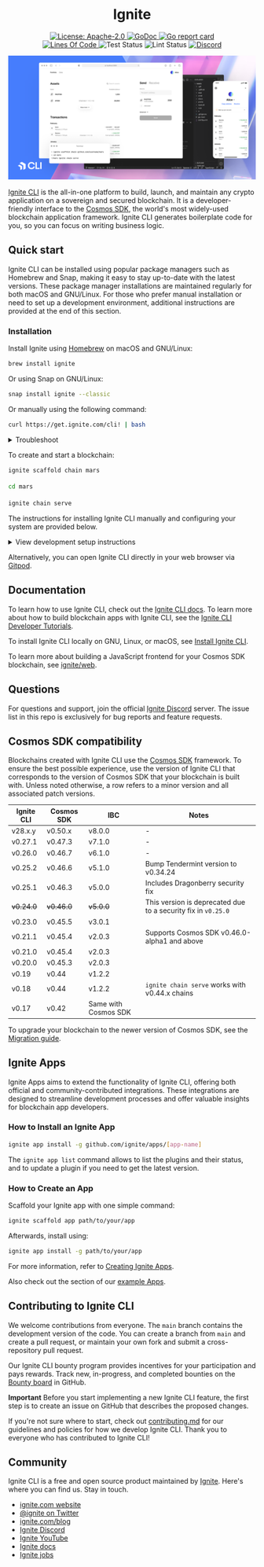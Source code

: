 <div align="center">
  <h1> Ignite </h1>
</div>

<div align="center">
  <a href="https://github.com/ignite/cli/blob/main/LICENSE">
    <img alt="License: Apache-2.0" src="https://img.shields.io/github/license/cosmos/cosmos-sdk.svg" />
  </a>
  <a href="https://pkg.go.dev/github.com/ignite/cli?tab=doc">
    <img alt="GoDoc" src="https://pkg.go.dev/badge/github.com/ignite/cli.svg" />
  </a>
  <a href="https://goreportcard.com/report/github.com/ignite/cli">
    <img alt="Go report card" src="https://goreportcard.com/badge/github.com/ignite/cli" />
  </a>
<!--
  <a href="https://codecov.io/gh/ignite/cli">
    <img alt="Code Coverage" src="https://codecov.io/gh/ignite/cli/branch/main/graph/badge.svg" />
  </a>
-->
</div>
<div align="center">
  <a href="https://github.com/ignite/cli">
    <img alt="Lines Of Code" src="https://tokei.rs/b1/github/ignite/cli" />
  </a>
    <img alt="Test Status" src="https://github.com/ignite/cli/workflows/Test/badge.svg" />
    <img alt="Lint Status" src="https://github.com/ignite/cli/workflows/Lint/badge.svg" />
    <a href="https://discord.gg/ignite-893126937067802685" target="_blank"><img alt="Discord" src="https://img.shields.io/discord/893126937067802685"></a>
</div>

![Ignite CLI](./assets/ignite-cli.png)

[Ignite CLI](https://ignite.com/cli) is the all-in-one platform to build,
launch, and maintain any crypto application on a sovereign and secured
blockchain. It is a developer-friendly interface to the [Cosmos
SDK](https://github.com/cosmos/cosmos-sdk), the world's most widely-used
blockchain application framework. Ignite CLI generates boilerplate code for you,
so you can focus on writing business logic.

## Quick start

Ignite CLI can be installed using popular package managers such as Homebrew and Snap, making it easy to stay up-to-date with the latest versions. These package manager installations are maintained regularly for both macOS and GNU/Linux. For those who prefer manual installation or need to set up a development environment, additional instructions are provided at the end of this section.

### Installation

Install Ignite using [Homebrew](https://formulae.brew.sh/formula/ignite) on macOS and GNU/Linux:

```sh
brew install ignite
```

Or using Snap on GNU/Linux:

```sh
snap install ignite --classic
```

Or manually using the following command:

```sh
curl https://get.ignite.com/cli! | bash
```

<details>
  <summary>Troubleshoot</summary>

If Ignite doesn't automatically move to your `/usr/local/bin` directory, use the following command:

```sh
sudo mv ignite /usr/local/bin
```

If you encounter an error, you may need to create the `/usr/local/bin` directory and set the necessary permissions:

```sh
mkdir /usr/local/bin
sudo chown -R $(whoami) /usr/local/bin
```

</details>

To create and start a blockchain:

```sh
ignite scaffold chain mars

cd mars

ignite chain serve
```

The instructions for installing Ignite CLI manually and configuring your system are provided below.

<details>
  <summary>View development setup instructions</summary>

#### Supported Operating Systems:

- GNU/Linux
- macOS

#### Install Go:

1. Install the latest version of Go.
2. Download the release suitable for your system.
3. Follow the installation instructions.

**Note:** We recommend not using `brew` to install Go.

#### Add the Go bin Directory to Your PATH:

1. Edit your `~/.bashrc` file and add the following line:

   ```sh
   export PATH=$PATH:$(go env GOPATH)/bin
   ```

2. Apply the changes:

   ```sh
   source ~/.bashrc
   ```

#### Remove Existing Ignite CLI Installations:

1. Remove the Ignite CLI binary:

   ```sh
   rm $(which ignite)
   ```

   You may need to run this with `sudo`.

2. Repeat the step until all Ignite CLI installations are removed.

#### Install Ignite CLI:

```sh
curl https://get.ignite.com/cli! | bash
```

#### Clone the Ignite CLI Repo:

1. Clone the repository:

   ```sh
   git clone --depth=1 git@github.com:ignite/cli.git
   ```

2. Change to the `cli` directory:

   ```sh
   cd cli
   ```

#### Run make install:

```sh
make install
```

#### Verify Your Ignite CLI Version:

```sh
ignite version
```

</details>

Alternatively, you can open Ignite CLI directly in your web browser via [Gitpod](https://gitpod.io/#https://github.com/ignite/cli).

## Documentation

To learn how to use Ignite CLI, check out the [Ignite CLI
docs](https://docs.ignite.com). To learn more about how to build blockchain apps
with Ignite CLI, see the [Ignite CLI Developer
Tutorials](https://tutorials.ignite.com).

To install Ignite CLI locally on GNU, Linux, or macOS, see [Install Ignite
CLI](https://docs.ignite.com/welcome/install).

To learn more about building a JavaScript frontend for your Cosmos SDK
blockchain, see [ignite/web](https://github.com/ignite/web).

## Questions

For questions and support, join the official [Ignite
Discord](https://discord.gg/ignite) server. The issue list in this repo is
exclusively for bug reports and feature requests.

## Cosmos SDK compatibility

Blockchains created with Ignite CLI use the [Cosmos
SDK](https://github.com/cosmos/cosmos-sdk) framework. To ensure the best
possible experience, use the version of Ignite CLI that corresponds to the
version of Cosmos SDK that your blockchain is built with. Unless noted
otherwise, a row refers to a minor version and all associated patch versions.

| Ignite CLI  | Cosmos SDK  | IBC                  | Notes                                                         |
| ----------- | ----------- | -------------------- | ------------------------------------------------------------- |
| v28.x.y     | v0.50.x     | v8.0.0               | -                                                             |
| v0.27.1     | v0.47.3     | v7.1.0               | -                                                             |
| v0.26.0     | v0.46.7     | v6.1.0               | -                                                             |
| v0.25.2     | v0.46.6     | v5.1.0               | Bump Tendermint version to v0.34.24                           |
| v0.25.1     | v0.46.3     | v5.0.0               | Includes Dragonberry security fix                             |
| ~~v0.24.0~~ | ~~v0.46.0~~ | ~~v5.0.0~~           | This version is deprecated due to a security fix in `v0.25.0` |
| v0.23.0     | v0.45.5     | v3.0.1               |                                                               |
| v0.21.1     | v0.45.4     | v2.0.3               | Supports Cosmos SDK v0.46.0-alpha1 and above                  |
| v0.21.0     | v0.45.4     | v2.0.3               |                                                               |
| v0.20.0     | v0.45.3     | v2.0.3               |                                                               |
| v0.19       | v0.44       | v1.2.2               |                                                               |
| v0.18       | v0.44       | v1.2.2               | `ignite chain serve` works with v0.44.x chains                |
| v0.17       | v0.42       | Same with Cosmos SDK |                                                               |

To upgrade your blockchain to the newer version of Cosmos SDK, see the
[Migration guide](https://docs.ignite.com/migration).

## Ignite Apps

Ignite Apps aims to extend the functionality of Ignite CLI, offering both official and community-contributed integrations. These integrations are designed to streamline development processes and offer valuable insights for blockchain app developers.

### How to Install an Ignite App

```bash
ignite app install -g github.com/ignite/apps/[app-name]
```

The `ignite app list` command allows to list the plugins and their status, and to
update a plugin if you need to get the latest version.

### How to Create an App

Scaffold your Ignite app with one simple command:

```bash
ignite scaffold app path/to/your/app
```

Afterwards, install using:

```bash
ignite app install -g path/to/your/app
```

For more information, refer to [Creating Ignite Apps](https://docs.ignite.com/apps/developing-apps).

Also check out the section of our [example Apps](https://github.com/ignite/apps/tree/main/examples).

## Contributing to Ignite CLI

We welcome contributions from everyone. The `main` branch contains the
development version of the code. You can create a branch from `main` and
create a pull request, or maintain your own fork and submit a cross-repository
pull request.

Our Ignite CLI bounty program provides incentives for your participation and
pays rewards. Track new, in-progress, and completed bounties on the [Bounty
board](https://github.com/ignite/cli/projects/5) in GitHub.

**Important** Before you start implementing a new Ignite CLI feature, the first
step is to create an issue on GitHub that describes the proposed changes.

If you're not sure where to start, check out [contributing.md](contributing.md)
for our guidelines and policies for how we develop Ignite CLI. Thank you to
everyone who has contributed to Ignite CLI!

## Community

Ignite CLI is a free and open source product maintained by
[Ignite](https://ignite.com). Here's where you can find us. Stay in touch.

- [ignite.com website](https://ignite.com)
- [@ignite on Twitter](https://twitter.com/ignite)
- [ignite.com/blog](https://ignite.com/blog)
- [Ignite Discord](https://discord.com/invite/ignite)
- [Ignite YouTube](https://www.youtube.com/@ignitehq)
- [Ignite docs](https://docs.ignite.com)
- [Ignite jobs](https://ignite.com/careers)
